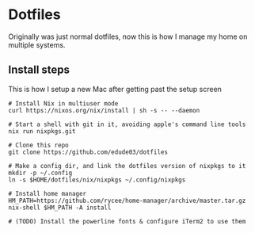 # Dotfiles

Originally was just normal dotfiles, now this is how I manage my home on multiple systems. 

## Install steps

This is how I setup a new Mac after getting past the setup screen

```
# Install Nix in multiuser mode
curl https://nixos.org/nix/install | sh -s -- --daemon

# Start a shell with git in it, avoiding apple's command line tools
nix run nixpkgs.git

# Clone this repo
git clone https://github.com/edude03/dotfiles

# Make a config dir, and link the dotfiles version of nixpkgs to it
mkdir -p ~/.config
ln -s $HOME/dotfiles/nix/nixpkgs ~/.config/nixpkgs

# Install home manager
HM_PATH=https://github.com/rycee/home-manager/archive/master.tar.gz
nix-shell $HM_PATH -A install

# (TODO) Install the powerline fonts & configure iTerm2 to use them
```
